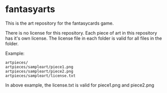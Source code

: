 # fantasyarts
This is the art repository for the fantasycards game.


There is no license for this repository. Each piece of art in this repository has it's own license. The license file in each folder is valid for all files in the folder.

Example:

    artpieces/
    artpieces/sampleart/piece1.png
    artpieces/sampleart/piece2.png
    artpieces/sampleart/license.txt

In above example, the license.txt is valid for piece1.png and piece2.png
